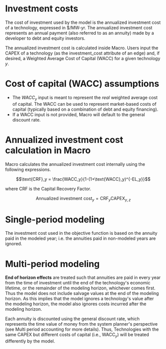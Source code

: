# Investment costs

The cost of investment used by the model is the annualized investment cost of a technology, expressed in \$/MW-yr. The annualized investment cost represents an annual payment (also referred to as an annuity) made by a developer to debt and equity investors.

The annualized investment cost is calculated inside Macro. Users input the CAPEX of a technology (as the investment_cost attribute of an edge) and, if desired, a Weighted Average Cost of Capital (WACC) for a given technology $y$.

# Cost of capital (WACC) assumptions

- The $WACC_y$ input is meant to represent the *real* weighted average cost of capital. The WACC can be used to represent market-based costs of capital (typically based on a combination of debt and equity financing).
- If a WACC input is not provided, Macro will default to the general discount rate.

# Annualized investment cost calculation in Macro

Macro calculates the annualized investment cost internally using the following expressions.

```math
\text{CRF}_y = \frac{WACC_y}{1-(1+\text{WACC}_y)^{-EL_y}}
```

where CRF is the Capital Recovery Factor.
    
```math
\text{Annualized investment cost}_y = \text{CRF}_y \text{CAPEX}_{y,z}
```

# Single-period modeling

The investment cost used in the objective function is based on the annuity paid in the modeled year; i.e. the annuities paid in non-modeled years are ignored.

# Multi-period modeling

**End of horizon effects** are treated such that annuities are paid in every year from the time of investment until the end of the technology's economic lifetime, or the remainder of the modeling horizon, whichever comes first. Thus the model does not include salvage values at the end of the modeling horizon. As this implies that the model ignores a technology's value after the modeling horizon, the model also ignores costs incurred after the modeling horizon. 
    
Each annuity is discounted using the general discount rate, which represents the time value of money from the system planner's perspective (see Multi period accounting for more details). Thus, Technologies with the same CAPEX but different costs of capital (i.e., $\text{WACC}_y$) will be treated differently by the model.
    